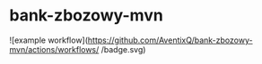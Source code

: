 # bank-zbozowy-mvn

![example workflow](https://github.com/AventixQ/bank-zbozowy-mvn/actions/workflows/<file>
/badge.svg)

